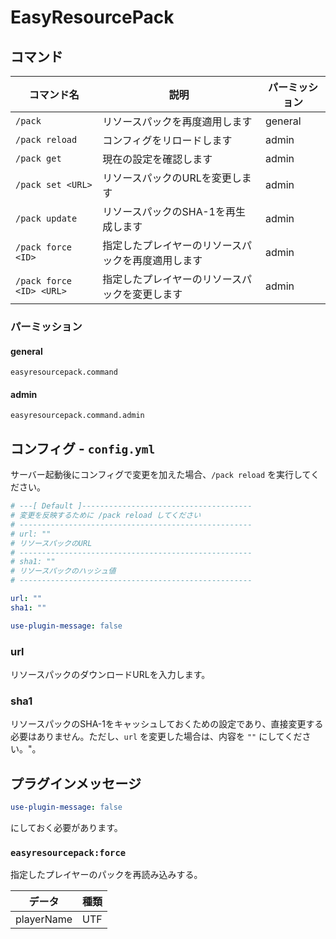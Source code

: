 # EasyResourcePack

## コマンド

| コマンド名 | 説明 | パーミッション |
|----------|------|-------------|
| `/pack` | リソースパックを再度適用します | general |
| `/pack reload` | コンフィグをリロードします | admin |
| `/pack get` | 現在の設定を確認します | admin |
| `/pack set <URL>` | リソースパックのURLを変更します | admin |
| `/pack update` | リソースパックのSHA-1を再生成します | admin |
| `/pack force <ID>` | 指定したプレイヤーのリソースパックを再度適用します | admin |
| `/pack force <ID> <URL>` | 指定したプレイヤーのリソースパックを変更します | admin |

### パーミッション

#### general

`easyresourcepack.command`

#### admin

`easyresourcepack.command.admin`

## コンフィグ - `config.yml`

サーバー起動後にコンフィグで変更を加えた場合、`/pack reload` を実行してください。

```yaml
# ---[ Default ]--------------------------------------
# 変更を反映するために /pack reload してください
# ----------------------------------------------------
# url: ""
# リソースパックのURL
# ----------------------------------------------------
# sha1: ""
# リソースパックのハッシュ値
# ----------------------------------------------------

url: ""
sha1: ""

use-plugin-message: false
```

### url

リソースパックのダウンロードURLを入力します。

### sha1

リソースパックのSHA-1をキャッシュしておくための設定であり、直接変更する必要はありません。ただし、`url` を変更した場合は、内容を `""` にしてください。"。

## プラグインメッセージ

```yaml
use-plugin-message: false
```

にしておく必要があります。

### `easyresourcepack:force`

指定したプレイヤーのパックを再読み込みする。

| データ | 種類 |
|-------|-----|
| playerName | UTF |

